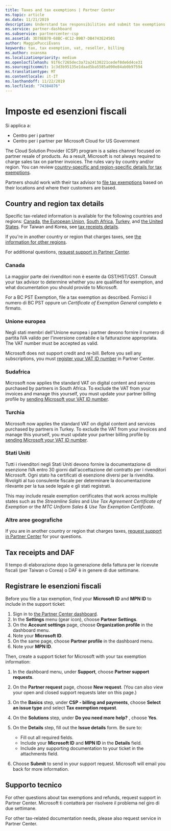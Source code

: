 ```yaml
---
title: Taxes and tax exemptions | Partner Center
ms.topic: article
ms.date: 11/21/2019
description: Understand tax responsibilities and submit tax exemptions for your CSP sales.
ms.service: partner-dashboard
ms.subservice: partnercenter-csp
ms.assetid: 3D78EB70-68BC-4C12-B9B7-DB4743E24501
author: MaggiePucciEvans
keywords: tax, tax exemption, vat, reseller, billing
ms.author: evansma
ms.localizationpriority: medium
ms.openlocfilehash: 91f6c7265dec3a72a24130221cedef8de6d4ce31
ms.sourcegitcommit: 1c3d3b95135e1daad5ba5585a090e84ab0b97594
ms.translationtype: MT
ms.contentlocale: it-IT
ms.lasthandoff: 11/22/2019
ms.locfileid: "74384876"
---
```

# <a name="taxes-and-tax-exemptions"></a>Imposte ed esenzioni fiscali

Si applica a:

- Centro per i partner
- Centro per i partner per Microsoft Cloud for US Government

The Cloud Solution Provider (CSP) program is a sales channel focused on partner resale of products. As a result, Microsoft is not always required to charge sales tax on partner invoices. The rules vary by country and/or region. You can review [country-specific and region-specific details for tax exemptions](#country-and-region-tax-details).

Partners should work with their tax advisor to [file tax exemptions](#file-tax-exemptions) based on their locations and where their customers are based.

## <a name="country-and-region-tax-details"></a>Country and region tax details

Specific tax-related information is available for the following countries and regions: [Canada](#canada), [the European Union](#european-union), [South Africa](#south-africa), [Turkey](#turkey), and [the United States](#united-states). For Taiwan and Korea, see [tax receipts details](#tax-receipts-and-daf).

If you're in another country or region that charges taxes, see [the information for other regions](#other-regions).

For additional questions, [request support in Partner Center](#support).

### <a name="canada"></a>Canada

La maggior parte dei rivenditori non è esente da GST/HST/QST. Consult your tax advisor to determine whether you are qualified for exemption, and what documentation you should provide to Microsoft.

For a BC PST Exemption, file a tax exemption as described. Fornisci il numero di BC PST oppure un *Certificate of Exemption General* completo e firmato.

### <a name="european-union"></a>Unione europea

Negli stati membri dell'Unione europea i partner devono fornire il numero di partita IVA valido per l'inversione contabile e la fatturazione appropriata. The VAT number must be accepted as valid.

Microsoft does not support credit and re-bill. Before you sell any subscriptions, you must [register your VAT ID number](organization-tax-info.md) in Partner Center.

### <a name="south-africa"></a>Sudafrica

Microsoft now applies the standard VAT on digital content and services purchased by partners in South Africa. To exclude the VAT from your invoices and manage this yourself, you must update your partner billing profile by [sending Microsoft your VAT ID number](organization-tax-info.md).

### <a name="turkey"></a>Turchia

Microsoft now applies the standard VAT on digital content and services purchased by partners in Turkey. To exclude the VAT from your invoices and manage this yourself, you must update your partner billing profile by [sending Microsoft your VAT ID number](organization-tax-info.md).

### <a name="united-states"></a>Stati Uniti

Tutti i rivenditori negli Stati Uniti devono fornire la documentazione di esenzione IVA entro 30 giorni dall'accettazione del contratto per i rivenditori Microsoft. Ogni stato ha certificati di esenzione diversi per la rivendita. Rivolgiti al tuo consulente fiscale per determinare la documentazione rilevante per la tua sede legale e gli stati registrati.

This may include resale exemption certificates that work across multiple states such as the *Streamline Sales* and *Use Tax Agreement Certificate of Exemption* or the *MTC Uniform Sales & Use Tax Exemption Certificate*.

### <a name="other-regions"></a>Altre aree geografiche

If you are in another country or region that charges taxes, [request support in Partner Center](#support) for your questions.

## <a name="tax-receipts-and-daf"></a>Tax receipts and DAF

Il tempo di elaborazione dopo la generazione della fattura per le ricevute fiscali (per Taiwan o Corea) o DAF è in genere di due settimane.

## <a name="file-tax-exemptions"></a>Registrare le esenzioni fiscali

Before you file a tax exemption, find your **Microsoft ID** and **MPN ID** to include in the support ticket:

1. Sign in to [the Partner Center dashboard](https://partner.microsoft.com/dashboard/).
2. In the **Settings** menu (gear icon), choose **Partner Settings**.
3. On the **Account settings** page, choose **Organization profile** in the dashboard menu.
4. Note your **Microsoft ID**.
5. On the same page, choose **Partner profile** in the dashboard menu.
6. Note your **MPN ID**.

Then, create a support ticket for Microsoft with your tax exemption information:

1. In the dashboard menu, under **Support**, choose **Partner support requests**.
2. On the **Partner request** page, choose **New request**. (You can also view your open and closed support requests later on this page.)
3. On the **Basics** step, under **CSP - billing and payments**, choose **Select an issue type** and select **Tax exemption request**.
4. On the **Solutions** step, under **Do you need more help?** , choose **Yes**.
5. On the **Details** step, fill out the **Issue details** form. Be sure to:

    - Fill out all required fields.
    - Include your **Microsoft ID** and **MPN ID** in the **Details** field.
    - Include any supporting documentation to your ticket in the attachments field.

6. Choose **Submit** to send in your support request. Microsoft will email you back for more information.

## <a name="support"></a>Supporto tecnico

For other questions about tax exemptions and refunds, request support in Partner Center. Microsoft ti contatterà per risolvere il problema nel giro di due settimane.

For other tax-related documentation needs, please also request service in Partner Center.
